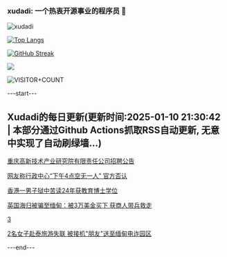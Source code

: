 ### xudadi: 一个热衷开源事业的程序员 👋

![xudadi](https://github-readme-stats-git-masterorgs-github-readme-stats-team.vercel.app/api?username=xudadi)

[![Top Langs](https://github-readme-stats.vercel.app/api/top-langs/?username=xudadi)](https://github.com/anuraghazra/github-readme-stats)

[![GitHub Streak](https://streak-stats.demolab.com?user=xudadi&locale=zh_Hans)](https://git.io/streak-stats)

![](https://raw.githubusercontent.com/xudadi/xudadi/main/assets/github-contribution-grid-snake.svg)

![VISITOR+COUNT](https://komarev.com/ghpvc/?username=xudadi&label=VISITOR+COUNT)


---start---

## Xudadi的每日更新(更新时间:2025-01-10 21:30:42 | 本部分通过Github Actions抓取RSS自动更新, 无意中实现了自动刷绿墙...)

[重庆高新技术产业研究院有限责任公司招聘公告](https://www.gongkaoleida.com/article/2262014)

[网友称行政中心“下午4点空无一人” 官方否认](https://m.163.com/news/article/JLHTFUNO0530JPVV.html)

[香港一男子狱中苦读24年获教育博士学位](https://m.163.com/news/article/JLHP2QV60550HXM1.html)

[英国海归被骗至缅甸：被3万美金买下 获商人带兵救走](https://m.163.com/news/article/JLHPLFB400019K82.html)

[3](https://m.163.com/touch/news/sub/domestic)

[2名女子赴泰旅游失联 被接机"朋友"送至缅甸电诈园区](https://m.163.com/news/article/JLHQK9V100019K82.html)

---end---

